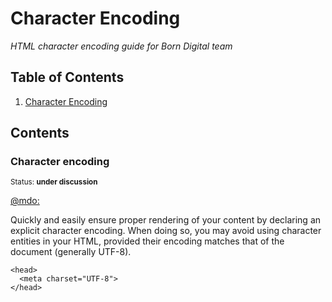 # Character Encoding

*HTML character encoding guide for Born Digital team*

## Table of Contents

  1. [Character Encoding](#character-encoding)
  
  
## Contents

### Character encoding

<sup>Status: **under discussion** </sup>

[@mdo:](http://codeguide.co/#html-attribute-order)

Quickly and easily ensure proper rendering of your content by declaring an explicit character encoding. When doing so, you may avoid using character entities in your HTML, provided their encoding matches that of the document (generally UTF-8).

```
<head>
  <meta charset="UTF-8">
</head>
```
